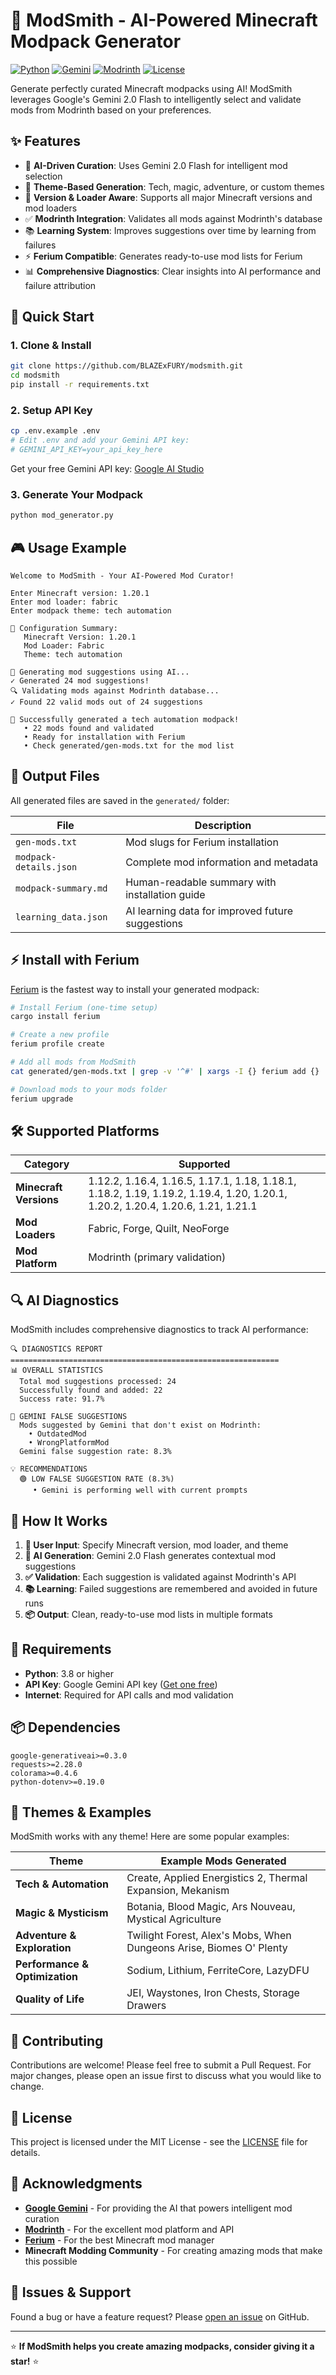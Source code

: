 # 🤖 ModSmith - AI-Powered Minecraft Modpack Generator

[![Python](https://img.shields.io/badge/Python-3.8+-blue.svg)](https://python.org)
[![Gemini](https://img.shields.io/badge/Powered%20by-Gemini%202.0%20Flash-orange.svg)](https://ai.google.dev/)
[![Modrinth](https://img.shields.io/badge/Validated%20on-Modrinth-green.svg)](https://modrinth.com)
[![License](https://img.shields.io/badge/License-MIT-yellow.svg)](LICENSE)

Generate perfectly curated Minecraft modpacks using AI! ModSmith leverages Google's Gemini 2.0 Flash to intelligently select and validate mods from Modrinth based on your preferences.

## ✨ Features

- 🧠 **AI-Driven Curation**: Uses Gemini 2.0 Flash for intelligent mod selection
- 🎯 **Theme-Based Generation**: Tech, magic, adventure, or custom themes
- 🔧 **Version & Loader Aware**: Supports all major Minecraft versions and mod loaders
- ✅ **Modrinth Integration**: Validates all mods against Modrinth's database
- 📚 **Learning System**: Improves suggestions over time by learning from failures
- ⚡ **Ferium Compatible**: Generates ready-to-use mod lists for Ferium
- 📊 **Comprehensive Diagnostics**: Clear insights into AI performance and failure attribution

## 🚀 Quick Start

### 1. Clone & Install
```bash
git clone https://github.com/BLAZExFURY/modsmith.git
cd modsmith
pip install -r requirements.txt
```

### 2. Setup API Key
```bash
cp .env.example .env
# Edit .env and add your Gemini API key:
# GEMINI_API_KEY=your_api_key_here
```

Get your free Gemini API key: [Google AI Studio](https://makersuite.google.com/app/apikey)

### 3. Generate Your Modpack
```bash
python mod_generator.py
```

## 🎮 Usage Example

```
Welcome to ModSmith - Your AI-Powered Mod Curator!

Enter Minecraft version: 1.20.1
Enter mod loader: fabric  
Enter modpack theme: tech automation

🎯 Configuration Summary:
   Minecraft Version: 1.20.1
   Mod Loader: Fabric
   Theme: tech automation

🤖 Generating mod suggestions using AI...
✓ Generated 24 mod suggestions!
🔍 Validating mods against Modrinth database...
✓ Found 22 valid mods out of 24 suggestions

🎉 Successfully generated a tech automation modpack!
   • 22 mods found and validated
   • Ready for installation with Ferium
   • Check generated/gen-mods.txt for the mod list
```

## 📁 Output Files

All generated files are saved in the `generated/` folder:

| File | Description |
|------|-------------|
| `gen-mods.txt` | Mod slugs for Ferium installation |
| `modpack-details.json` | Complete mod information and metadata |
| `modpack-summary.md` | Human-readable summary with installation guide |
| `learning_data.json` | AI learning data for improved future suggestions |

## ⚡ Install with Ferium

[Ferium](https://github.com/gorilla-devs/ferium) is the fastest way to install your generated modpack:

```bash
# Install Ferium (one-time setup)
cargo install ferium

# Create a new profile
ferium profile create

# Add all mods from ModSmith
cat generated/gen-mods.txt | grep -v '^#' | xargs -I {} ferium add {}

# Download mods to your mods folder
ferium upgrade
```

## 🛠️ Supported Platforms

| Category | Supported |
|----------|-----------|
| **Minecraft Versions** | 1.12.2, 1.16.4, 1.16.5, 1.17.1, 1.18, 1.18.1, 1.18.2, 1.19, 1.19.2, 1.19.4, 1.20, 1.20.1, 1.20.2, 1.20.4, 1.20.6, 1.21, 1.21.1 |
| **Mod Loaders** | Fabric, Forge, Quilt, NeoForge |
| **Mod Platform** | Modrinth (primary validation) |

## 🔍 AI Diagnostics

ModSmith includes comprehensive diagnostics to track AI performance:

```
🔍 DIAGNOSTICS REPORT
============================================================
📊 OVERALL STATISTICS
  Total mod suggestions processed: 24
  Successfully found and added: 22
  Success rate: 91.7%

🤖 GEMINI FALSE SUGGESTIONS
  Mods suggested by Gemini that don't exist on Modrinth:
    • OutdatedMod
    • WrongPlatformMod
  Gemini false suggestion rate: 8.3%

💡 RECOMMENDATIONS
  🟢 LOW FALSE SUGGESTION RATE (8.3%)
     • Gemini is performing well with current prompts
```

## 🧠 How It Works

1. **🎯 User Input**: Specify Minecraft version, mod loader, and theme
2. **🤖 AI Generation**: Gemini 2.0 Flash generates contextual mod suggestions
3. **✅ Validation**: Each suggestion is validated against Modrinth's API
4. **📚 Learning**: Failed suggestions are remembered and avoided in future runs
5. **📦 Output**: Clean, ready-to-use mod lists in multiple formats

## 🔧 Requirements

- **Python**: 3.8 or higher
- **API Key**: Google Gemini API key ([Get one free](https://makersuite.google.com/app/apikey))
- **Internet**: Required for API calls and mod validation

## 📦 Dependencies

```
google-generativeai>=0.3.0
requests>=2.28.0
colorama>=0.4.6
python-dotenv>=0.19.0
```

## 🎨 Themes & Examples

ModSmith works with any theme! Here are some popular examples:

| Theme | Example Mods Generated |
|-------|----------------------|
| **Tech & Automation** | Create, Applied Energistics 2, Thermal Expansion, Mekanism |
| **Magic & Mysticism** | Botania, Blood Magic, Ars Nouveau, Mystical Agriculture |
| **Adventure & Exploration** | Twilight Forest, Alex's Mobs, When Dungeons Arise, Biomes O' Plenty |
| **Performance & Optimization** | Sodium, Lithium, FerriteCore, LazyDFU |
| **Quality of Life** | JEI, Waystones, Iron Chests, Storage Drawers |

## 🤝 Contributing

Contributions are welcome! Please feel free to submit a Pull Request. For major changes, please open an issue first to discuss what you would like to change.

## 📝 License

This project is licensed under the MIT License - see the [LICENSE](LICENSE) file for details.

## 🌟 Acknowledgments

- **[Google Gemini](https://ai.google.dev/)** - For providing the AI that powers intelligent mod curation
- **[Modrinth](https://modrinth.com)** - For the excellent mod platform and API
- **[Ferium](https://github.com/gorilla-devs/ferium)** - For the best Minecraft mod manager
- **Minecraft Modding Community** - For creating amazing mods that make this possible

## 🐛 Issues & Support

Found a bug or have a feature request? Please [open an issue](https://github.com/your-username/modsmith/issues) on GitHub.

---

⭐ **If ModSmith helps you create amazing modpacks, consider giving it a star!** ⭐